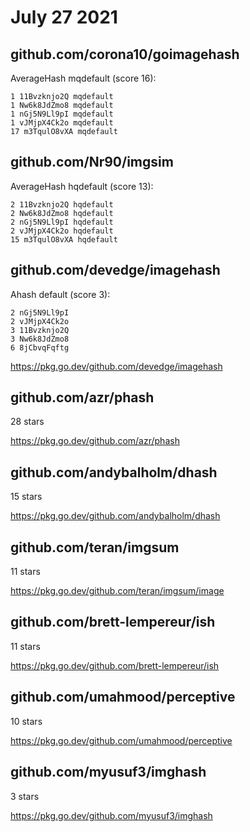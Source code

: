 # July 27 2021

## github.com/corona10/goimagehash

AverageHash mqdefault (score 16):

~~~
1 11Bvzknjo2Q mqdefault
1 Nw6k8JdZmo8 mqdefault
1 nGj5N9Ll9pI mqdefault
1 vJMjpX4Ck2o mqdefault
17 m3TqulO8vXA mqdefault
~~~

## github.com/Nr90/imgsim

AverageHash hqdefault (score 13):

~~~
2 11Bvzknjo2Q hqdefault
2 Nw6k8JdZmo8 hqdefault
2 nGj5N9Ll9pI hqdefault
2 vJMjpX4Ck2o hqdefault
15 m3TqulO8vXA hqdefault
~~~

## github.com/devedge/imagehash

Ahash default (score 3):

~~~
2 nGj5N9Ll9pI
2 vJMjpX4Ck2o
3 11Bvzknjo2Q
3 Nw6k8JdZmo8
6 8jCbvqFqftg
~~~

https://pkg.go.dev/github.com/devedge/imagehash

## github.com/azr/phash

28 stars

https://pkg.go.dev/github.com/azr/phash

## github.com/andybalholm/dhash

15 stars

https://pkg.go.dev/github.com/andybalholm/dhash

## github.com/teran/imgsum

11 stars

https://pkg.go.dev/github.com/teran/imgsum/image

## github.com/brett-lempereur/ish

11 stars

https://pkg.go.dev/github.com/brett-lempereur/ish

## github.com/umahmood/perceptive

10 stars

https://pkg.go.dev/github.com/umahmood/perceptive

## github.com/myusuf3/imghash

3 stars

https://pkg.go.dev/github.com/myusuf3/imghash

